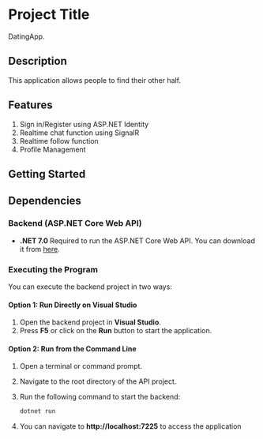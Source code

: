 # Project Title

DatingApp.

## Description

This application allows people to find their other half.

## Features

1. Sign in/Register using ASP.NET Identity
2. Realtime chat function using SignalR
3. Realtime follow function
4. Profile Management

## Getting Started

## Dependencies

### Backend (ASP.NET Core Web API)

- **.NET 7.0**
  Required to run the ASP.NET Core Web API. You can download it from [here](https://dotnet.microsoft.com/download/dotnet).

### Executing the Program

You can execute the backend project in two ways:

#### Option 1: Run Directly on Visual Studio
1. Open the backend project in **Visual Studio**.
2. Press **F5** or click on the **Run** button to start the application.

#### Option 2: Run from the Command Line
1. Open a terminal or command prompt.
2. Navigate to the root directory of the API project.
3. Run the following command to start the backend:

   ```bash
   dotnet run
4. You can navigate to **http://localhost:7225** to access the application

